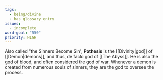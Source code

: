 ```yaml
---
tags:
  - being/divine
  - has_glossary_entry
issues:
  - incomplete
word-goal: "550"
priority: HIGH
---
```

Also called "the Sinners Become Sin", **Pothesis** is the [[Divinity|god]] of [[Demon|demons]], and thus, de facto god of [[The Abyss]]. He is also the god of blood, and often considered the god of war. Whenever a demon is created from numerous souls of sinners, they are the god to oversee the process.